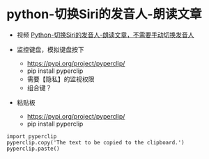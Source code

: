 # python-切换Siri的发音人-朗读文章

- 视频 [Python-切换Siri的发音人-朗读文章，不需要手动切换发音人](https://www.bilibili.com/video/av90408293/)

- 监控键盘，模拟键盘按下
    - https://pypi.org/project/pyperclip/
    - pip install pyperclip
    - 需要【隐私】的监视权限
    - 组合键？


- 粘贴板
    - https://pypi.org/project/pyperclip/
    - pip install pyperclip
```
import pyperclip
pyperclip.copy('The text to be copied to the clipboard.')
pyperclip.paste()
```
